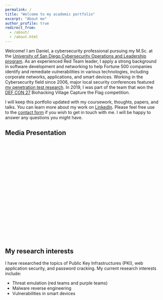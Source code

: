 ```yaml
---
permalink: /
title: "Welcome to my academic portfolio"
excerpt: "About me"
author_profile: true
redirect_from:
  - /about/
  - /about.html
---
```


Welcome! I am Daniel, a cybersecurity professional pursuing my M.Sc. at the [University of San Diego Cybersecurity Operations and Leadership program](https://www.sandiego.edu/). As an experienced Red Team leader, I apply a strong background in software development and networking to help Fortune 500 companies identify and remediate vulnerabilities in various technologies, including corporate networks, applications, and smart devices. Working in the Cybersecurity field since 2006, major local security conferences featured [my penetration test research](https://danielcmarques.github.io/talks/). In 2019, I was part of the team that won the [DEF CON 27](https://www.defcon.org/) Biohacking Village Capture the Flag competition.  

I will keep this portfolio updated with my coursework, thoughts, papers, and talks. You can learn more about my work on [LinkedIn](https://www.linkedin.com/in/danielcmarques/). Please feel free use to the [contact form](https://danielcmarques.github.io/contact/) if you wish to get in touch with me. I will be happy to answer any questions you might have.  

## Media Presentation
<div class="youtube" id="4-9xPjHZQKM" style="width:560px; height:315px;"></div>
<script type="text/javascript" src="https://codegena.com/assets/js/youtube-embed.js"></script>

## My research interests
I have researched the topics of Public Key Infrastructures (PKI), web application security, and password cracking. My current research interests include:
* Threat emulation (red teams and purple teams)
* Malware reverse engineering
* Vulnerabilities in smart devices
